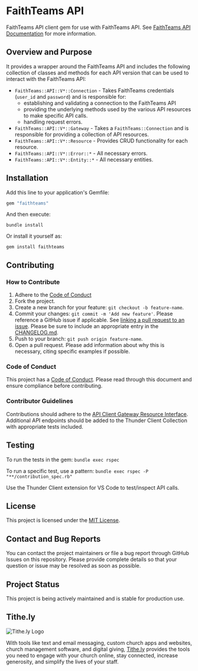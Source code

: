 # FaithTeams API
FaithTeams API client gem for use with FaithTeams API. See [FaithTeams API Documentation](https://api.faithteams.com/docs) for more information.

## Overview and Purpose
It provides a wrapper around the FaithTeams API and includes the following collection of classes and methods for each API version that can be used to interact with the FaithTeams API:

* `FaithTeams::API::V*::Connection` - Takes FaithTeams credentials (`user_id` and `password`) and is responsible for:
    * establishing and validating a connection to the FaithTeams API
    * providing the underlying methods used by the various API resources to make specific API calls.
    * handling request errors.
* `FaithTeams::API::V*::Gateway` - Takes a `FaithTeams::Connection` and is responsible for providing a collection of API resources.
* `FaithTeams::API::V*::Resource` - Provides CRUD functionality for each resource.
* `FaithTeams::API::V*::Error::*` - All necessary errors.
* `FaithTeams::API::V*::Entity::*` - All necessary entities.

## Installation

Add this line to your application's Gemfile:

```ruby
gem "faithteams"
```

And then execute:

`bundle install`

Or install it yourself as:

`gem install faithteams`

## Contributing

### How to Contribute

1. Adhere to the [Code of Conduct](./CODE_OF_CONDUCT.md)
1. Fork the project.
1. Create a new branch for your feature: `git checkout -b feature-name`.
1. Commit your changes: `git commit -m 'Add new feature'`. Please reference a GitHub issue if applicable. See [linking a pull request to an issue](https://docs.github.com/en/issues/tracking-your-work-with-issues/linking-a-pull-request-to-an-issue).  Please be sure to include an appropriate entry in the [CHANGELOG.md](./CHANGELOG.md).
1. Push to your branch: `git push origin feature-name`.
1. Open a pull request. Please add information about why this is necessary, citing specific examples if possible.

### Code of Conduct

This project has a [Code of Conduct](./CODE_OF_CONDUCT.md). Please read through this document and ensure compliance before contributing.

### Contributor Guidelines

Contributions should adhere to the [API Client Gateway Resource Interface](./guides/api_client_interface.md).  Additional API endpoints should be added to the Thunder Client Collection with appropriate tests included.

## Testing

To run the tests in the gem: `bundle exec rspec`

To run a specific test, use a pattern: `bundle exec rspec -P "**/contribution_spec.rb"`

Use the Thunder Client extension for VS Code to test/inspect API calls.

## License

This project is licensed under the [MIT License](./LICENSE).

## Contact and Bug Reports

You can contact the project maintainers or file a bug report through GitHub Issues on this repository. Please provide complete details so that your question or issue may be resolved as soon as possible.

[comment]: <> (TODO: Add FaithTeams contact information)

## Project Status

This project is being actively maintained and is stable for production use.

## Tithe.ly

![Tithe.ly Logo](https://assets-global.website-files.com/5f6a31379c9e2712518b8d6c/61fbe41d8e639d18d7c516b7_Logomark.svg)

With tools like text and email messaging, custom church apps and websites, church management software, and digital giving, [Tithe.ly](https://tithe.ly/) provides the tools you need to engage with your church online, stay connected, increase generosity, and simplify the lives of your staff.
